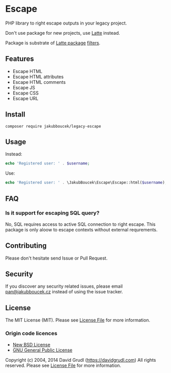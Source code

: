 # Escape

PHP library to right escape outputs in your legacy project.

Don't use package for new projects, use [Latte](https://latte.nette.org/) instead.

Package is substrate of [Latte package](https://github.com/nette/latte/)
[filters](https://github.com/nette/latte/blob/master/src/Latte/Runtime/Filters.php).

## Features

- Escape HTML
- Escape HTML attributes
- Escape HTML comments
- Escape JS
- Escape CSS
- Escape URL

## Install

```shell
composer require jakubboucek/legacy-escape
```

## Usage

Instead:
```php
echo 'Registered user: ' . $username;
```

Use:
```php
echo 'Registered user: ' . \JakubBoucek\Escape\Escape::html($username);
```

## FAQ

### Is it support for escaping SQL query?

No, SQL requires access to active SQL connection to right escape. This package is only aloow to escape contexts without
external requrements.

## Contributing
Please don't hesitate send Issue or Pull Request.

## Security
If you discover any security related issues, please email pan@jakubboucek.cz instead of using the issue tracker.

## License
The MIT License (MIT). Please see [License File](LICENSE) for more information.

### Origin code licences
- [New BSD License](https://github.com/nette/latte/blob/master/license.md#new-bsd-license)
- [GNU General Public License](https://github.com/nette/latte/blob/master/license.md#gnu-general-public-license)

Copyright (c) 2004, 2014 David Grudl (https://davidgrudl.com) All rights reserved.
Please see [License File](https://github.com/nette/latte/blob/master/license.md) for more information.
